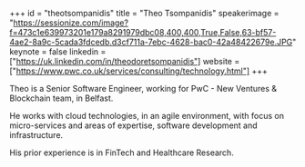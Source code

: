 ﻿+++
id = "theotsompanidis"
title = "Theo Tsompanidis"
speakerimage = "https://sessionize.com/image?f=473c1e639973201e179a8291979dbc08,400,400,True,False,63-bf57-4ae2-8a9c-5cada3fdcedb.d3cf711a-7ebc-4628-bac0-42a48422679e.JPG"
keynote = false
linkedin = ["https://uk.linkedin.com/in/theodoretsompanidis"]
website = ["https://www.pwc.co.uk/services/consulting/technology.html"]
+++

Theo is a Senior Software Engineer, working for PwC - New Ventures & Blockchain team, in Belfast. 

He works with cloud technologies, in an agile environment, with focus on micro-services and areas of expertise, software development and infrastructure. 

His prior experience is in FinTech and Healthcare Research. 